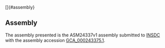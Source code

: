 []{#assembly}

Assembly
--------

The assembly presented is the ASM24337v1 assembly submitted to
[INSDC](http://www.insdc.org) with the assembly accession
[GCA\_000243375.1](http://www.ebi.ac.uk/ena/data/view/GCA_000243375.1).
